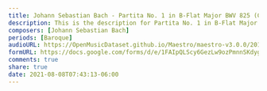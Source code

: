 ```yaml
---
title: Johann Sebastian Bach - Partita No. 1 in B-Flat Major BWV 825 (Complete) (1)
description: This is the description for Partita No. 1 in B-Flat Major BWV 825 (Complete) by Johann Sebastian Bach
composers: [Johann Sebastian Bach]
periods: [Baroque]
audioURL: https://OpenMusicDataset.github.io/Maestro/maestro-v3.0.0/2014/MIDI-UNPROCESSED_14-15_R1_2014_MID--AUDIO_14_R1_2014_wav--1.midi
formURL: https://docs.google.com/forms/d/e/1FAIpQLScy6GezLw9ozPmnnSKdygkEfGl5xDypNxnKfJNoMoUraStPTA/viewform
comments: true
share: true
date: 2021-08-08T07:43:13-06:00
---
```

